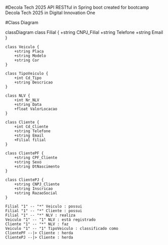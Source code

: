 #Decola Tech 2025
API RESTful in Spring boot created for bootcamp Decola Tech 2025 in Digital Innovation One

#Class Diagram

classDiagram
    class Filial {
        +string CNPJ_Filial
        +string Telefone
        +string Email
    }

    class Veiculo {
        +string Placa
        +string Modelo
        +string Cor
    }

    class TipoVeiculo {
        +int Cd_Tipo
        +string Descricao
    }

    class NLV {
        +int Nr_NLV
        +string Data
        +float ValorLocacao
    }

    class Cliente {
        +int Cd_Cliente
        +string Telefone
        +string Email
        +Filial filial
    }

    class ClientePF {
        +string CPF_Cliente
        +string Sexo
        +string DtNascimento
    }

    class ClientePJ {
        +string CNPJ_Cliente
        +string Inscricao
        +string RazaoSocial
    }

    Filial "1" -- "*" Veiculo : possui
    Filial "1" -- "*" Cliente : possui
    Filial "1" -- "*" NLV : realiza
    Veiculo "1" -- "1" NLV : está registrado
    Cliente "1" -- "*" NLV : faz
    Veiculo "1" -- "1" TipoVeiculo : classificado como
    ClientePF --|> Cliente : herda
    ClientePJ --|> Cliente : herda

